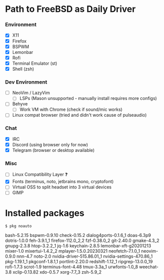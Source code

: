 # Path to FreeBSD as Daily Driver

### Environment
- [x] X11
- [x] Firefox
- [x] BSPWM
- [x] Lemonbar
- [x] Rofi
- [x] Terminal Emulator (st)
- [x] Shell (zsh)

### Dev Environment
  - [ ] NeoVim / LazyVim
    - [ ] LSPs (Mason unsupported - manually install requires more configs)
  - [ ] Behyve
    - [ ] Work VM with Chrome (check if sound/mic works)
  - [ ] Linux compat browser (tried and didn't work cause of pulseaudio)

### Chat
- [x] IRC
- [x] Discord (using browser only for now)
- [x] Telegram (browser or desktop available)

### Misc
- [ ] Linux Compatibility Layer ❓
- [x] Fonts (terminus, noto, jetbrains mono, cryptofont)
- [ ] Virtual OSS to split headset into 3 virtual devices
- [ ] GIMP

# Installed packages

`$ pkg noauto`

bash-5.2.15
bspwm-0.9.10
check-0.15.2
dialog4ports-0.1.6_1
doas-6.3p9
dotris-1.0.0
feh-3.9.1_1
firefox-112.0_2,2
fzf-0.38.0_2
git-2.40.0
gmake-4.3_2
gnupg-2.3.8
htop-3.2.2_1
jq-1.6
keychain-2.8.5
lemonbar-xft-g20201213
mixer-1.0
mixertui-1.4.2_2
mplayer-1.5.0.20230321
neofetch-7.1.0_1
neovim-0.9.0
nnn-4.7
noto-2.0
nvidia-driver-515.86.01_1
nvidia-settings-470.86_1
pkg-1.19.1_1
pkgconf-1.8.1,1
portlint-2.20.0
redshift-1.12_1
ripgrep-13.0.0_19
rofi-1.7.3
scrot-1.9
terminus-font-4.48
tmux-3.3a_1
urwfonts-1.0_8
weechat-3.8
xclip-0.13.82
xdo-0.5.7
xorg-7.7_3
zsh-5.9_2
